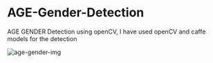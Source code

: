 # AGE-Gender-Detection
AGE GENDER Detection using openCV, I have used openCV and caffe models for the detection

![age-gender-img](https://github.com/Pavankunchala/AGE-Gender-Detection/blob/main/age.jpg)
 
